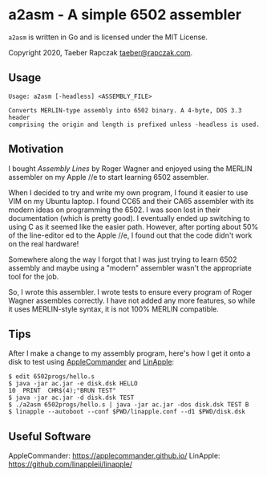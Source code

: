 a2asm - A simple 6502 assembler
===============================

`a2asm` is written in Go and is licensed under the MIT License.

Copyright 2020, Taeber Rapczak <taeber@rapczak.com>.


Usage
-----

    Usage: a2asm [-headless] <ASSEMBLY_FILE>

    Converts MERLIN-type assembly into 6502 binary. A 4-byte, DOS 3.3 header
    comprising the origin and length is prefixed unless -headless is used.


Motivation
----------

I bought _Assembly Lines_ by Roger Wagner and enjoyed using the MERLIN
assembler on my Apple //e to start learning 6502 assembler.

When I decided to try and write my own program, I found it easier to use VIM on
my Ubuntu laptop. I found CC65 and their CA65 assembler with its modern ideas
on programming the 6502. I was soon lost in their documentation (which is
pretty good). I eventually ended up switching to using C as it seemed like the
easier path. However, after porting about 50% of the line-editor ed to the
Apple //e, I found out that the code didn't work on the real hardware!

Somewhere along the way I forgot that I was just trying to learn 6502 assembly
and maybe using a "modern" assembler wasn't the appropriate tool for the job.

So, I wrote this assembler. I wrote tests to ensure every program of Roger
Wagner assembles correctly. I have not added any more features, so while it
uses MERLIN-style syntax, it is not 100% MERLIN compatible.


Tips
----

After I make a change to my assembly program, here's how I get it onto a disk
to test using [AppleCommander]() and [LinApple]():

    $ edit 6502progs/hello.s
    $ java -jar ac.jar -e disk.dsk HELLO
    10  PRINT  CHR$(4);"BRUN TEST"
    $ java -jar ac.jar -d disk.dsk TEST
    $ ./a2asm 6502progs/hello.s | java -jar ac.jar -dos disk.dsk TEST B
    $ linapple --autoboot --conf $PWD/linapple.conf --d1 $PWD/disk.dsk


Useful Software
---------------

AppleCommander: https://applecommander.github.io/
LinApple: https://github.com/linappleii/linapple/

